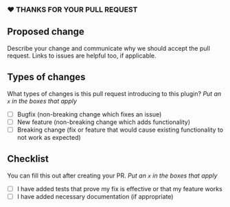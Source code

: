 ### ❤ THANKS FOR YOUR PULL REQUEST

## Proposed change

Describe your change and communicate why we should accept the pull request. Links to issues are helpful too, if applicable.

## Types of changes

What types of changes is this pull request introducing to this plugin? _Put an `x` in the boxes that apply_

- [ ] Bugfix (non-breaking change which fixes an issue)
- [ ] New feature (non-breaking change which adds functionality)
- [ ] Breaking change (fix or feature that would cause existing functionality to not work as expected)

## Checklist

You can fill this out after creating your PR. _Put an `x` in the boxes that apply_

- [ ] I have added tests that prove my fix is effective or that my feature works
- [ ] I have added necessary documentation (if appropriate)